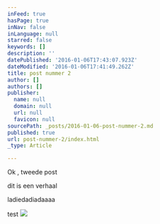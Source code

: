 ```yaml
---
inFeed: true
hasPage: true
inNav: false
inLanguage: null
starred: false
keywords: []
description: ''
datePublished: '2016-01-06T17:43:07.923Z'
dateModified: '2016-01-06T17:41:49.262Z'
title: post nummer 2
author: []
authors: []
publisher:
  name: null
  domain: null
  url: null
  favicon: null
sourcePath: _posts/2016-01-06-post-nummer-2.md
published: true
url: post-nummer-2/index.html
_type: Article

---
```

Ok , tweede post  

dit is een verhaal

ladiedadiadaaaa

test
![](https://the-grid-user-content.s3-us-west-2.amazonaws.com/df648f74-2a32-4c9d-8038-130beb29c97d.jpg)